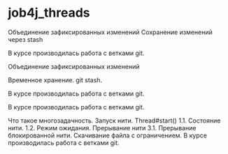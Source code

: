 # job4j_threads
Объединение зафиксированных изменений Сохранение изменений через stash

В курсе производилась работа с ветками git.

Объединение зафиксированных изменений

Временное хранение. git stash.

В курсе производилась работа с ветками git.

В курсе производилась работа с ветками git.

Что такое многозадачность.
Запуск нити. Thread#start() 1.1. Состояние нити. 1.2. Режим ожидания.
Прерывание нити 3.1. Прерывание блокированной нити.
Скачивание файла с ограничением.
В курсе производилась работа с ветками git.